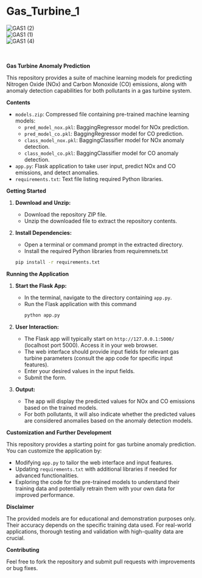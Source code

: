 ﻿# Gas_Turbine_1


![GAS1 (2)](https://github.com/geetanshudev/Gas_Turbine_1/assets/119582068/d12f6135-4252-4336-a2d2-c6a98e20e34b)
<br>
![GAS1 (1)](https://github.com/geetanshudev/Gas_Turbine_1/assets/119582068/43323784-e3ad-4aa5-919c-6899831ca9d3)
<br>
![GAS1 (4)](https://github.com/geetanshudev/Gas_Turbine_1/assets/119582068/f6a4899d-575e-4f57-8f8b-8ae15fc36ba9)
<br>
<br>
<br>


**Gas Turbine Anomaly Prediction**

This repository provides a suite of machine learning models for predicting Nitrogen Oxide (NOx) and Carbon Monoxide (CO) emissions, along with anomaly detection capabilities for both pollutants in a gas turbine system.

**Contents**

* `models.zip`: Compressed file containing pre-trained machine learning models:
    * `pred_model_nox.pkl`: BaggingRegressor model for NOx prediction.
    * `pred_model_co.pkl`: BaggingRegressor model for CO prediction.
    * `class_model_nox.pkl`: BaggingClassifier model for NOx anomaly detection.
    * `class_model_co.pkl`: BaggingClassifier model for CO anomaly detection.
* `app.py`: Flask application to take user input, predict NOx and CO emissions, and detect anomalies.
* `requirements.txt`: Text file listing required Python libraries.

**Getting Started**

1. **Download and Unzip:**
   - Download the repository ZIP file.
   - Unzip the downloaded file to extract the repository contents.

2. **Install Dependencies:**
   - Open a terminal or command prompt in the extracted directory.
   - Install the required Python libraries from requiremnets.txt
   ```bash
   pip install -r requirements.txt
   ```

**Running the Application**

1. **Start the Flask App:**
   - In the terminal, navigate to the directory containing `app.py`.
   - Run the Flask application with this command
     ```bash
     python app.py
     ```

2. **User Interaction:**
   - The Flask app will typically start on `http://127.0.0.1:5000/` (localhost port 5000). Access it in your web browser.
   - The web interface should provide input fields for relevant gas turbine parameters (consult the app code for specific input features).
   - Enter your desired values in the input fields.
   - Submit the form.

3. **Output:**
   - The app will display the predicted values for NOx and CO emissions based on the trained models.
   - For both pollutants, it will also indicate whether the predicted values are considered anomalies based on the anomaly detection models.

**Customization and Further Development**

This repository provides a starting point for gas turbine anomaly prediction. You can customize the application by:

* Modifying `app.py` to tailor the web interface and input features.
* Updating `requirements.txt` with additional libraries if needed for advanced functionalities.
* Exploring the code for the pre-trained models to understand their training data and potentially retrain them with your own data for improved performance.

**Disclaimer**

The provided models are for educational and demonstration purposes only. Their accuracy depends on the specific training data used. For real-world applications, thorough testing and validation with high-quality data are crucial.

**Contributing**

Feel free to fork the repository and submit pull requests with improvements or bug fixes.

